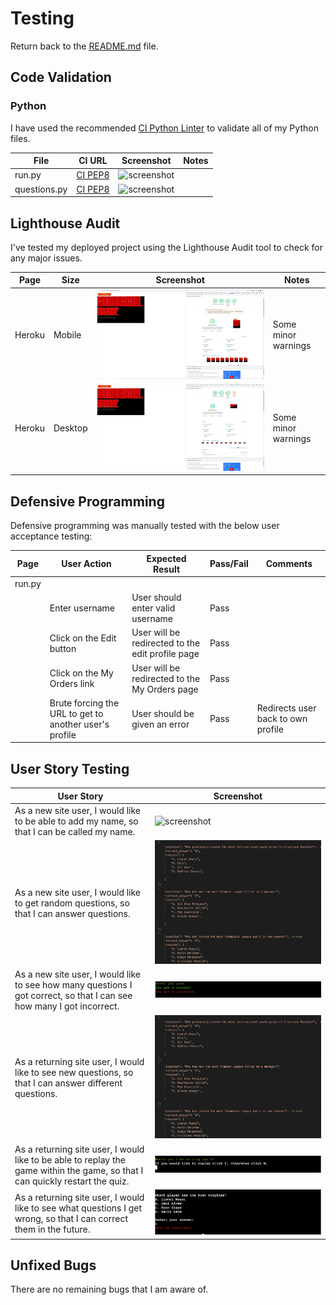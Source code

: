 # Testing

Return back to the [README.md](README.md) file.


## Code Validation


### Python

I have used the recommended [CI Python Linter](https://pep8ci.herokuapp.com) to validate all of my Python files.


| File | CI URL | Screenshot | Notes |
| --- | --- | --- | --- |
| run.py | [CI PEP8](https://pep8ci.herokuapp.com/https://raw.githubusercontent.com/JoshuaCarroll1/football-quiz/main/run.py) | ![screenshot](documentation/py-validation-run.png) |  |
| questions.py | [CI PEP8](https://pep8ci.herokuapp.com/https://raw.githubusercontent.com/JoshuaCarroll1/football-quiz/main/questions.py) | ![screenshot](documentation/py-validation-run.png) |  |

## Lighthouse Audit


I've tested my deployed project using the Lighthouse Audit tool to check for any major issues.

| Page | Size | Screenshot | Notes |
| --- | --- | --- | --- |
| Heroku | Mobile | ![screenshot](documentation/lighthouse1.png) | Some minor warnings |
| Heroku | Desktop | ![screenshot](documentation/lighthouse2.png) | Some minor warnings |

## Defensive Programming


Defensive programming was manually tested with the below user acceptance testing:

| Page | User Action | Expected Result | Pass/Fail | Comments |
| --- | --- | --- | --- | --- |
| run.py | | | | |
| | Enter username | User should enter valid username | Pass | |
| | Click on the Edit button | User will be redirected to the edit profile page | Pass | |
| | Click on the My Orders link | User will be redirected to the My Orders page | Pass | |
| | Brute forcing the URL to get to another user's profile | User should be given an error | Pass | Redirects user back to own profile |


## User Story Testing



| User Story | Screenshot |
| --- | --- |
| As a new site user, I would like to be able to add my name, so that I can be called my name. | ![screenshot](documentation/pic11.png) |
| As a new site user, I would like to get random questions, so that I can answer questions. | ![screenshot](documentation/pic2.png) |
| As a new site user, I would like to see how many questions I got correct, so that I can see how many I got incorrect. | ![screenshot](documentation/pic3.png) |
| As a returning site user, I would like to see new questions, so that I can answer different questions. | ![screenshot](documentation/pic2.png) |
| As a returning site user, I would like to be able to replay the game within the game, so that I can quickly restart the quiz. | ![screenshot](documentation/pic4.png) |
| As a returning site user, I would like to see what questions I get wrong, so that I can correct them in the future. | ![screenshot](documentation/pic5.png) |


## Unfixed Bugs

There are no remaining bugs that I am aware of.
